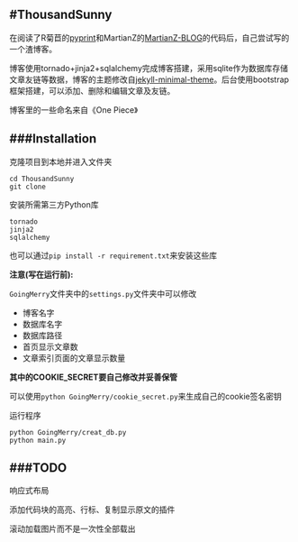 #ThousandSunny
---
在阅读了R菊苣的[pyprint](https://github.com/RicterZ/pyprint)和MartianZ的[MartianZ-BLOG](https://github.com/MartianZ/MartianZ-BLOG)的代码后，自己尝试写的一个渣博客。

博客使用tornado+jinja2+sqlalchemy完成博客搭建，采用sqlite作为数据库存储文章友链等数据，博客的主题修改自[jekyll-minimal-theme](https://github.com/henrythemes/jekyll-minimal-theme)。后台使用bootstrap框架搭建，可以添加、删除和编辑文章及友链。

博客里的一些命名来自《One Piece》

###Installation
---
克隆项目到本地并进入文件夹

	cd ThousandSunny
	git clone 
安装所需第三方Python库	
	
	tornado
	jinja2
	sqlalchemy
也可以通过`pip install -r requirement.txt`来安装这些库

__注意(写在运行前):__

`GoingMerry`文件夹中的`settings.py`文件夹中可以修改

* 博客名字
* 数据库名字
* 数据库路径
* 首页显示文章数
* 文章索引页面的文章显示数量

__其中的COOKIE_SECRET要自己修改并妥善保管__

可以使用`python GoingMerry/cookie_secret.py`来生成自己的cookie签名密钥

运行程序

	python GoingMerry/creat_db.py
	python main.py
	

###TODO
---

响应式布局

添加代码块的高亮、行标、复制显示原文的插件

滚动加载图片而不是一次性全部载出